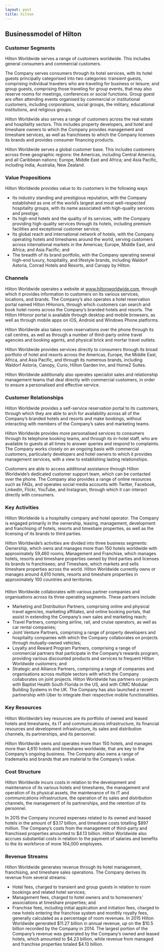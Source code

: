 ```yaml
---
layout: post
title: hilton
---
```


Businessmodel of Hilton
------------------------

### Customer Segments

Hilton Worldwide serves a range of customers worldwide. This includes general consumers and commercial customers.

The Company serves consumers through its hotel services, with its hotel guests principally categorised into two categories: transient guests, comprising individual travelers who are traveling for business or leisure; and group guests, comprising those traveling for group events, that may also reserve rooms for meetings, conferences or social functions. Group guest are often attending events organised by commercial or institutional customers, including corporations, social groups, the military, educational institutions, and religious groups.

Hilton Worldwide also serves a range of customers across the real estate and hospitality sectors. This includes property developers, and hotel and timeshare owners to which the Company provides management and timeshare services, as well as franchisees to which the Company licenses its brands and provides consumer financing products.

Hilton Worldwide serves a global customer base. This includes customers across three geographic regions: the Americas, including Central America, and all Caribbean nations; Europe, Middle East and Africa; and Asia Pacific, including India, Australia, New Zealand.

### Value Propositions

Hilton Worldwide provides value to its customers in the following ways

 * Its industry standing and prestigious reputation, with the Company established as one of the world’s largest and most well-respected hospitality groups, with its name associated with high-quality services and prestige;
* Its high-end hotels and the quality of its services, with the Company providing high-quality services through its hotels, including premium facilities and exceptional customer service;
* Its global reach and international network of hotels, with the Company operating hotels and timeshares around the world, serving customers across international markets in the Americas; Europe, Middle East, and Africa; and Asia Pacific; and
* The breadth of its brand portfolio, with the Company operating several high-end luxury, hospitality, and lifestyle brands, including Waldorf Astoria, Conrad Hotels and Resorts, and Canopy by Hilton.
 ### Channels

Hilton Worldwide operates a website at www.hiltonworldwide.com, through which it provides information to customers on its various services, locations, and brands. The Company’s also operates a hotel reservation portal named Hilton HHonors, through which customers can search and book hotel rooms across the Company’s branded hotels and resorts. The Hilton HHonor portal is available through desktop and mobile browsers, as well as through mobile apps on iOS, Android and Windows Phone platforms.

Hilton Worldwide also takes room reservations over the phone through its call centres, as well as through a number of third-party online travel agencies and booking agents, and physical brick and mortar travel outlets.

Hilton Worldwide provides services directly to consumers through its broad portfolio of hotel and resorts across the Americas, Europe, the Middle East, Africa, and Asia Pacific, and through its numerous brands, including Waldorf Astoria, Canopy, Curio, Hilton Garden Inn, and Home2 Suites.

Hilton Worldwide additionally also operates specialist sales and relationship management teams that deal directly with commercial customers, in order to ensure a personalised and effective service.

### Customer Relationships

Hilton Worldwide provides a self-service reservation portal to its customers, through which they are able to arch for availability across all of the Company’s branded hotels and resorts and make bookings, without interacting with members of the Company’s sales and marketing teams.

Hilton Worldwide provides more personalised services to consumers through its telephone booking teams, and through its in-hotel staff, who are available to guests at all times to answer queries and respond to complaints. The Company works closely on an ongoing basis with commercial customers, particularly developers and hotel owners to which it provides management services, with a view to establishing lasting relationships.

Customers are able to access additional assistance through Hilton Worldwide’s dedicated customer support team, which can be contacted over the phone. The Company also provides a range of online resources such as FAQs, and operates social media accounts with Twitter, Facebook, LinkedIn, Flickr, YouTube, and Instagram, through which it can interact directly with consumers.

### Key Activities

Hilton Worldwide is a hospitality company and hotel operator. The Company is engaged primarily in the ownership, leasing, management, development and franchising of hotels, resorts and timeshare properties, as well as the licensing of its brands to third parties.

Hilton Worldwide’s activities are divided into three business segments: Ownership, which owns and manages more than 150 hotels worldwide with approximately 59,460 rooms; Management and Franchise, which manages hotels, resorts and timeshare properties owned by third parties and licenses its brands to franchisees; and Timeshare, which markets and sells timeshare properties across the world. Hilton Worldwide currently owns or manages around 4,610 hotels, resorts and timeshare properties in approximately 100 countries and territories.

### 

Hilton Worldwide collaborates with various partner companies and organisations across its three operating segments. These partners include:

 * Marketing and Distribution Partners, comprising online and physical travel agencies, marketing affiliates, and online booking portals, that assist in extending the Company’s own sales and marketing reach;
* Travel Partners, comprising airline, rail, and cruise operators, as well as car rental companies;
* Joint Venture Partners, comprising a range of property developers and hospitality companies with which the Company collaborates on projects through mutually-owned vehicles;
* Loyalty and Reward Program Partners, comprising a range of commercial partners that participate in the Company’s rewards program, providing various discounted products and services to frequent Hilton Worldwide customers; and
* Strategic and Alliance Partners, comprising a range of companies and organisations across multiple sectors with which the Company collaborates on joint projects.
 Hilton Worldwide has partners on projects with Baptist Health South Florida in the US, and with CIMC Modular Building Systems in the UK. The Company has also launched a recent partnership with Uber to integrate their respective mobile functionalities.

### Key Resources

Hilton Worldwide’s key resources are its portfolio of owned and leased hotels and timeshares, its IT and communications infrastructure, its financial resources and development infrastructure, its sales and distribution channels, its partnerships, and its personnel.

Hilton Worldwide owns and operates more than 150 hotels, and manages more than 4,610 hotels and timeshares worldwide, that are key to the Company’s ongoing business. The Company also owns a range of trademarks and brands that are material to the Company’s value.

### Cost Structure

Hilton Worldwide incurs costs in relation to the development and maintenance of its various hotels and timeshares, the management and operation of its physical assets, the maintenance of its IT and communications infrastructure, the operation of its sales and distribution channels, the management of its partnerships, and the retention of its personnel.

In 2015 the Company incurred expenses related to its owned and leased hotels in the amount of $3.17 billion, and timeshare costs totalling $897 million. The Company’s costs from the management of third-party and franchised properties amounted to $4.13 billion. Hilton Worldwide also accrues substantial costs in relation to the payment of salaries and benefits to the its workforce of more 164,000 employees.

### Revenue Streams

Hilton Worldwide generates revenue through its hotel management, franchising, and timeshare sales operations. The Company derives its revenue from several streams:

 * Hotel fees, charged to transient and group guests in relation to room bookings and related hotel services;
* Management fees, charged to hotel owners and to homeowners’ associations at timeshare properties; and
* Franchise fees, including initial application and initiation fees, charged to new hotels entering the franchise system and monthly royalty fees, generally calculated as a percentage of room revenues.
 In 2015 Hilton Worldwide generated $11.27 billion in annual revenue, up on the $10.5 billion recorded by the Company in 2014. The largest portion of the Company’s revenue was generated by the Company’s owned and leased hotels, which amounted to $4.23 billion, while revenue from managed and franchise properties totaled $4.13 billion.
